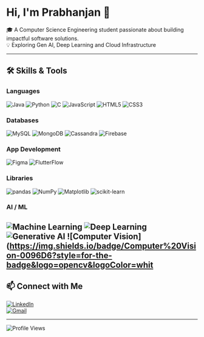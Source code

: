 # Hi, I'm Prabhanjan 👋

🎓 A Computer Science Engineering student passionate about building impactful software solutions.  
💡 Exploring Gen AI, Deep Learning and Cloud Infrastructure  
  

---
## 🛠️ Skills & Tools  

### Languages
![Java](https://img.shields.io/badge/Java-ED8B00?style=for-the-badge&logo=openjdk&logoColor=white)
![Python](https://img.shields.io/badge/Python-3776AB?style=for-the-badge&logo=python&logoColor=white)
![C](https://img.shields.io/badge/C-00599C?style=for-the-badge&logo=c&logoColor=white)
![JavaScript](https://img.shields.io/badge/JavaScript-323330?style=for-the-badge&logo=javascript&logoColor=F7DF1E)
![HTML5](https://img.shields.io/badge/HTML5-E34F26?style=for-the-badge&logo=html5&logoColor=white)
![CSS3](https://img.shields.io/badge/CSS3-1572B6?style=for-the-badge&logo=css3&logoColor=white)

### Databases
![MySQL](https://img.shields.io/badge/MySQL-4479A1?style=for-the-badge&logo=mysql&logoColor=white)
![MongoDB](https://img.shields.io/badge/MongoDB-4EA94B?style=for-the-badge&logo=mongodb&logoColor=white)
![Cassandra](https://img.shields.io/badge/Cassandra-1287B1?style=for-the-badge&logo=apache-cassandra&logoColor=white)
![Firebase](https://img.shields.io/badge/Firebase-039BE5?style=for-the-badge&logo=firebase)

### App Development
![Figma](https://img.shields.io/badge/Figma-F24E1E?style=for-the-badge&logo=figma&logoColor=white)
![FlutterFlow](https://img.shields.io/badge/FlutterFlow-02569B?style=for-the-badge&logo=flutter&logoColor=white)

### Libraries
![pandas](https://img.shields.io/badge/pandas-150458?style=for-the-badge&logo=pandas&logoColor=white)
![NumPy](https://img.shields.io/badge/NumPy-013243?style=for-the-badge&logo=numpy&logoColor=white)
![Matplotlib](https://img.shields.io/badge/Matplotlib-11557c?style=for-the-badge&logo=plotly&logoColor=white)
![scikit-learn](https://img.shields.io/badge/scikit--learn-F7931E?style=for-the-badge&logo=scikit-learn&logoColor=white)

### AI / ML
![Machine Learning](https://img.shields.io/badge/Machine%20Learning-102230?style=for-the-badge&logo=scikitlearn&logoColor=F7931E)
![Deep Learning](https://img.shields.io/badge/Deep%20Learning-FF6F00?style=for-the-badge&logo=tensorflow&logoColor=white)
![Generative AI](https://img.shields.io/badge/Generative%20AI-412991?style=for-the-badge&logo=openai&logoColor=white)
![Computer Vision](https://img.shields.io/badge/Computer%20Vision-0096D6?style=for-the-badge&logo=opencv&logoColor=whit
---

## 📫 Connect with Me  

[![LinkedIn](https://img.shields.io/badge/LinkedIn-blue?style=for-the-badge&logo=linkedin)](https://www.linkedin.com/in/prabhanjan-bhat-4bbbb22b2/)  
[![Gmail](https://img.shields.io/badge/Email-D14836?style=for-the-badge&logo=gmail&logoColor=white)](mailto:prabhanjanpbhat@gmail.com)  

---
![Profile Views](https://komarev.com/ghpvc/?username=yourusername&color=blue&style=flat)  
